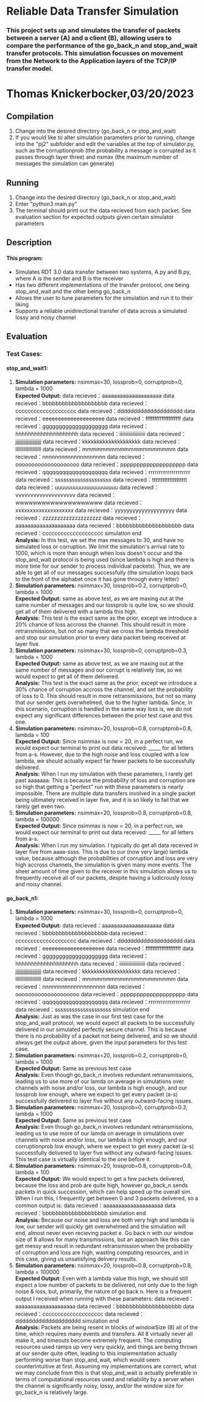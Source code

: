 # Reliable Data Transfer Simulation
### This project sets up and simulates the transfer of packets between a server (A) and a client (B), allowing users to compare the performance of the go_back_n and stop_and_wait transfer protocols. This simulation focusses on movement from the Network to the Application layers of the TCP/IP transfer model.  
Thomas Knickerbocker,03/20/2023  
==================================================================

  

## Compilation

1.  Change into the desired directory (go\_back\_n or stop\_and\_wait)
2.  If you would like to alter simulation parameters prior to running, change into the "pj2" subfolder and edit the variables at the top of simulator.py, such as the corruptionprob (the probability a message is corrupted as it passes through layer three) and nsmax (the maximum number of messages the simulation can generate)

  

## Running

1.  Change into the desired directory (go\_back\_n or stop\_and\_wait)
2.  Enter "python3 main.py"
3.  The terminal should print out the data recieved from each packet. See evaluation section for expected outputs given certain simulator parameters

  

## Description

#### This program:

*   Simulates RDT 3.0 data transfer between two systems, A.py and B.py, where A is the sender and B is the receiver
*   Has two different implementations of the transfer protocol, one being stop\_and\_wait and the other being go\_back\_n
*   Allows the user to tune parameters for the simulation and run it to their liking
*   Supports a reliable unidirectional transfer of data across a simulated lossy and noisy channel

## Evaluation

### Test Cases:

#### stop\_and\_wait1:
1.  **Simulation parameters:** nsimmax=30, lossprob=0, corruptprob=0, lambda = 1000  
    **Expected Output:** data recieved：aaaaaaaaaaaaaaaaaaaa data recieved：bbbbbbbbbbbbbbbbbbbb data recieved：cccccccccccccccccccc data recieved：dddddddddddddddddddd data recieved：eeeeeeeeeeeeeeeeeeee data recieved：ffffffffffffffffffff data recieved：gggggggggggggggggggg data recieved：hhhhhhhhhhhhhhhhhhhh data recieved：iiiiiiiiiiiiiiiiiiii data recieved：jjjjjjjjjjjjjjjjjjjj data recieved：kkkkkkkkkkkkkkkkkkkk data recieved：llllllllllllllllllll data recieved：mmmmmmmmmmmmmmmmmmmm data recieved：nnnnnnnnnnnnnnnnnnnn data recieved：oooooooooooooooooooo data recieved：pppppppppppppppppppp data recieved：qqqqqqqqqqqqqqqqqqqq data recieved：rrrrrrrrrrrrrrrrrrrr data recieved：ssssssssssssssssssss data recieved：tttttttttttttttttttt data recieved：uuuuuuuuuuuuuuuuuuuu data recieved：vvvvvvvvvvvvvvvvvvvv data recieved：wwwwwwwwwwwwwwwwwwww data recieved：xxxxxxxxxxxxxxxxxxxx data recieved：yyyyyyyyyyyyyyyyyyyy data recieved：zzzzzzzzzzzzzzzzzzzz data recieved：aaaaaaaaaaaaaaaaaaaa data recieved：bbbbbbbbbbbbbbbbbbbb data recieved：cccccccccccccccccccc simulation end  
    **Analysis:** In this test, we set the max messages to 30, and have no simulated loss or corruption. We limit the simulation's arrival rate to 1000, which is more than enough when loss doesn't occur and the stop\_and\_wait protocol is being used (since lambda is high and there is more time for our sender to process individual packets). Thus, we are able to get all of our messages successfully (the simulation loops back to the front of the alphabet once it has gone through every letter)
2.  **Simulation parameters:** nsimmax=30, lossprob=0.2, corruptprob=0, lambda = 1000  
    **Expected Output:** same as above test, as we are maxing out at the same number of messages and our lossprob is quite low, so we should get all of them delivered with a lambda this high.  
    **Analysis:** This test is the exact same as the prior, except we introduce a 20% chance of loss accross the channel. This should result in more retransmissions, but not so many that we cross the lambda threshold and stop our simulation prior to every data packet being received at layer five.
3.  **Simulation parameters:** nsimmax=30, lossprob=0, corruptprob=0.3, lambda = 1000  
    **Expected Output:** same as above test, as we are maxing out at the same number of messages and our corrupt is relatively low, so we would expect to get all of them delivered.  
    **Analysis:** This test is the exact same as the prior, except we introduce a 30% chance of corruption accross the channel, and set the probability of loss to 0. This should result in more retransmissions, but not so many that our sender gets overwhelmed, due to the higher lambda. Since, in this scenario, corruption is handled in the same way loss is, we do not expect any significant differences between the prior test case and this one.
4.  **Simulation parameters:** nsimmax=20, lossprob=0.8, corruptprob=0.8, lambda = 100  
    **Expected Output:** Since nsimmax is now = 20, in a perfect run, we would expect our terminal to print out data received: \_\_\_\_\_ for all letters from a-s. However, due to the high noise and loss coupled with a low lambda, we should actually expect far fewer packets to be successfully delivered.  
    **Analysis:** When I run my simulation with these parameters, I rarely get past aaaaaaa. This is because the probability of loss and corruption are so high that getting a "perfect" run with these parameters is nearly impossible. There are multiple data transfers involved in a single packet being ultimately received in layer five, and it is so likely to fail that we rarely get even two.
5.  **Simulation parameters:** nsimmax=20, lossprob=0.8, corruptprob=0.8, lambda = 100000  
    **Expected Output:** Since nsimmax is now = 20, in a perfect run, we would expect our terminal to print out data received: \_\_\_\_\_ for all letters from a-s.  
    **Analysis:** When I run my simulation. I typically do get all data received in layer five from aaaa-ssss. This is due to our (now very large) lambda value, because although the probabilities of corruption and loss are very high accross channels, the simulation is given many more events. The sheer amount of time given to the receiver in this simulation allows us to frequently receive all of our packets, despite having a ludicrously lossy and noisy channel.

#### go\_back\_n1:
1.  **Simulation parameters:** nsimmax=30, lossprob=0, corruptprob=0, lambda = 1000  
    **Expected Output:** data recieved：aaaaaaaaaaaaaaaaaaaa data recieved：bbbbbbbbbbbbbbbbbbbb data recieved：cccccccccccccccccccc data recieved：dddddddddddddddddddd data recieved：eeeeeeeeeeeeeeeeeeee data recieved：ffffffffffffffffffff data recieved：gggggggggggggggggggg data recieved：hhhhhhhhhhhhhhhhhhhh data recieved：iiiiiiiiiiiiiiiiiiii data recieved：jjjjjjjjjjjjjjjjjjjj data recieved：kkkkkkkkkkkkkkkkkkkk data recieved：llllllllllllllllllll data recieved：mmmmmmmmmmmmmmmmmmmm data recieved：nnnnnnnnnnnnnnnnnnnn data recieved：oooooooooooooooooooo data recieved：pppppppppppppppppppp data recieved：qqqqqqqqqqqqqqqqqqqq data recieved：rrrrrrrrrrrrrrrrrrrr data recieved：ssssssssssssssssssss simulation end  
    **Analysis:** Just as was the case in our first test case for the stop\_and\_wait protocol, we would expect all packets to be successfully delivered in our simulated perfectly secure channel. This is because there is no probability of a packet not being delivered, and so we should always get the output above, given the input parameters for this test case.
2.  **Simulation parameters:** nsimmax=20, lossprob=0.2, corruptprob=0, lambda = 1000  
    **Expected Output:** Same as previous test case  
    **Analysis:** Even though go\_back\_n involves redundant retransmissions, leading us to use more of our lamda on average in simulations over channels with noise and/or loss, our lambda is high enough, and our lossprob low enough, where we expect to get every packet (a-s) successfully delivered to layer five without any outward-facing issues.
3.  **Simulation parameters:** nsimmax=20, lossprob=0, corruptprob=0.3, lambda = 1000  
    **Expected Output:** Same as previous test case  
    **Analysis:** Even though go\_back\_n involves redundant retransmissions, leading us to use more of our lamda on average in simulations over channels with noise and/or loss, our lambda is high enough, and our corruptionprob low enough, where we expect to get every packet (a-s) successfully delivered to layer five without any outward-facing issues. This test case is virtually identical to the one before it.
4.  **Simulation parameters:** nsimmax=20, lossprob=0.8, corruptprob=0.8, lambda = 100  
    **Expected Output:** We would expect to get a few packets delivered, because the loss and prob are quite high, however go\_back\_n sends packets in quick succession, which can help speed up the overall sim. When I run this, I frequently get between 0 and 3 packets delivered, so a common output is: data recieved：aaaaaaaaaaaaaaaaaaaa data recieved：bbbbbbbbbbbbbbbbbbbb simulation end  
    **Analysis:** Because our noise and loss are both very high and lambda is low, our sender will quickly get overwhelmed and the simulation will end, almost never even recieving packet e. Go back n with our window size of 8 allows for many transmissions, but an approach like this can get messy and result in redundant retransmission when the probability of corruption and loss are high, wasting computing resources, and in this case, giving us unsatisfying delivery results.
5.  **Simulation parameters:** nsimmax=20, lossprob=0.8, corruptprob=0.8, lambda = 100000  
    **Expected Output:** Even with a lambda value this high, we should still expect a low number of packets to be delivered, not only due to the high noise & loss, but, primarily, the nature of go back n. Here is a frequent output I received when running with these parameters: data recieved：aaaaaaaaaaaaaaaaaaaa data recieved：bbbbbbbbbbbbbbbbbbbb data recieved：cccccccccccccccccccc data recieved：dddddddddddddddddddd simulation end  
    **Analysis:** Packets are being resent in blocks of windowSize (8) all of the time, which requires many events and transfers. All 8 virtually never all make it, and timeouts become extremely frequent. The computing resources used ramps up very very quickly, and things are being thrown at our sender quite often, leading to this implementation actually performing worse than stop\_and\_wait, which would seem counterintuitive at first. Assuming my implementations are correct, what we may conclude from this is that stop\_and\_wait is actually preferable in terms of computational resources used and reliability by a server when the channel is significantly noisy, lossy, and/or the window size for go\_back\_n is relatively large.

